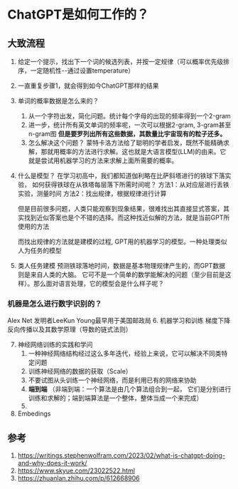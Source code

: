 # ChatGPT是如何工作的？

## 大致流程

1. 给定一个提示，找出下一个词的候选列表，并按一定规律（可以概率优先级排序，一定随机性--通过设置temperature）
2. 一直重复步骤1，就会得到如今ChatGPT那样的结果
3. 单词的概率数据是怎么来的？
   1. 从一个字符出发，简化问题。统计每个字母的出现的频率得到一个2-gram
   2. 进一步，统计所有英文单词的频率呢，一次可以根据2-gram, 3-gram甚至n-gram图
     **但是要罗列出所有这些数据，其数量比宇宙现有的粒子还多。**
   3. 怎么解决这个问题？ 蒙特卡洛方法给了聪明的学者启发，既然不能精确求解，那就用概率的方法进行求解。这也就是大语言模型(LLM)的由来。它就是尝试用机器学习的方法来求解上面所需要的概率。
4. 什么是模型？
    在学习初高中，我们都知道伽利略在比萨斜塔进行的铁球下落实验，
    如何获得铁球在从铁塔每层落下所需时间呢？
        方法1：从对应层进行丢铁实验，测量时间
        方法2：找出规律，根据规律进行计算

    但是目前很多问题，人类只能观察到现象结果，很难找出其直接显式答案，其实找到近似答案也是个不错的选择。而这种找近似解的方法，就是当前GPT所使用的方法

    而找出规律的方法就是建模的过程, GPT用的机器学习的模型。一种处理类似人为任务的模型
    
5. 类人任务建模
    预测铁球落地时间，数据是基本物理规律产生的，而GPT数据则是来自人类的大脑。
它可不是一个简单的数学能解决的问题（至少目前是这样）。那么面对语言处理，它的模型会是什么样子呢？

### 机器是怎么进行数字识别的？
Alex Net 发明者LeeKun Young最早用于美国邮政局 
6. 机器学习和训练
    梯度下降
    反向传播以及其数学原理（导数的链式法则）

7. 神经网络训练的实践和学问
    1. 一种神经网络结构经过这么多年迭代，经验上来说，它可以解决不同类特定问题
    2. 训练神经网络的数据的获取（Scale）
    3. 不要试图从头训练一个神经网络，而是利用已有的网络来协助
    4. **端到端** （非端到端：一个算法是由几个算法组合到一起， 它们是分别进行训练和求解的；端到端算法是一个整体，整体当成一个来完成）
    5. 
8. Embedings




## 参考
1. https://writings.stephenwolfram.com/2023/02/what-is-chatgpt-doing-and-why-does-it-work/
2. https://www.skyue.com/23022522.html
3. https://zhuanlan.zhihu.com/p/612668906
